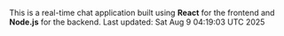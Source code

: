 This is a real-time chat application built using **React** for the frontend and **Node.js** for the backend.
Last updated: Sat Aug  9 04:19:03 UTC 2025
